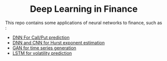 <h1 align='center'> Deep Learning in Finance </h1>

This repo contains some applications of neural networks to finance, such as :
- [DNN For Call/Put prediction](https://github.com/Gruz77/Deep-Learning-in-Finance/tree/main/Call_Put_Prediction)
- [DNN and CNN for Hurst exponent estimation](https://github.com/Gruz77/Deep-Learning-in-Finance/tree/main/Hurst_Exponent)
- [GAN for time series generation](https://github.com/Gruz77/Deep-Learning-in-Finance/tree/main/GAN)
- [LSTM for volatility prediction](https://github.com/Gruz77/Deep-Learning-in-Finance/tree/main/Volatility_Prediction)
